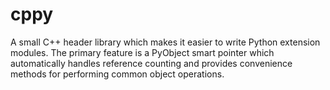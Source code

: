 cppy
====

A small C++ header library which makes it easier to write Python extension
modules. The primary feature is a PyObject smart pointer which automatically
handles reference counting and provides convenience methods for performing
common object operations.
